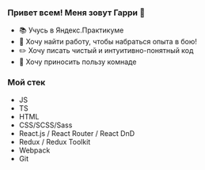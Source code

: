 ### Привет всем! Меня зовут Гарри 👋

- 📚 Учусь в Яндекс.Практикуме
- 🎯 Хочу найти работу, чтобы набраться опыта в бою!
- :pencil2: Хочу писать чистый и интуитивно-понятный код
- 🌱 Хочу приносить пользу комнаде

### Мой стек
- JS 
- TS
- HTML
- CSS/SCSS/Sass
- React.js / React Router / React DnD
- Redux / Redux Toolkit
- Webpack
- Git

<!--
**Garri-99/Garri-99** is a ✨ _special_ ✨ repository because its `README.md` (this file) appears on your GitHub profile.

Here are some ideas to get you started:

- 🔭 I’m currently working on ...
- 🌱 I’m currently learning ...
- 👯 I’m looking to collaborate on ...
- 🤔 I’m looking for help with ...
- 💬 Ask me about ...
- 📫 How to reach me: ...
- 😄 Pronouns: ...
- ⚡ Fun fact: ...
-->

